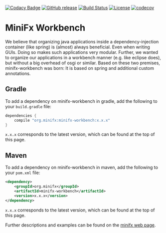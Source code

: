 [![Codacy Badge](https://api.codacy.com/project/badge/Grade/fc1500db4cb34e398616c2085a509612)](https://app.codacy.com/app/minifx-developers/minifx-workbench?utm_source=github.com&utm_medium=referral&utm_content=minifx/minifx-workbench&utm_campaign=Badge_Grade_Dashboard)
[![GitHub release](https://img.shields.io/github/release/minifx/minifx-workbench.svg)](https://github.com/minifx/minifx-workbench/releases/)
[![Build Status](https://travis-ci.com/minifx/minifx-workbench.svg?branch=master)](https://travis-ci.com/minifx/minifx-workbench)
[![License](https://img.shields.io/github/license/minifx/minifx-workbench.svg)](https://opensource.org/licenses/Apache-2.0) 
[![codecov](https://codecov.io/gh/minifx/minifx-workbench/branch/master/graph/badge.svg)](https://codecov.io/gh/minifx/minifx-workbench)


# MiniFx Workbench

We believe that organizing java applications inside a dependency-injection container (like spring) is (almost) always beneficial. 
Even when writing GUIs. Doing so makes such applications very modular. Further, we wanted to organize our applications 
in a workbench manner (e.g. like eclipse does), but without a big overhead of osgi or similar. Based on these two premises, minifx-workbench was born: 
It is based on spring and additional custom annotations.

## Gradle

To add a dependency on minifx-workbench in gradle, add the following to your ```build.gradle``` file:

```gradle
dependencies {
    compile "org.minifx:minifx-workbench:x.x.x"
}
``` 

```x.x.x``` corresponds to the latest version, which can be found at the top of this page.

## Maven

To add a dependency on minifx-workbench in maven, add the following to your ```pom.xml``` file:

```xml
<dependency>
    <groupId>org.minifx</groupId>
    <artifactId>minifx-workbench</artifactId>
    <version>x.x.x</version>
</dependency>
```

```x.x.x``` corresponds to the latest version, which can be found at the top of this page.

Further descriptions and examples can be found on the [minifx web page](https://minifx.org).

